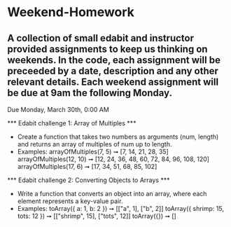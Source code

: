 # Weekend-Homework
A collection of small edabit and instructor provided assignments to keep us thinking on weekends.  In the code, each assignment will be preceeded by a date, description and any other relevant details.  Each weekend assignment will be due at 9am the following Monday.
----------------------------------------
Due Monday, March 30th, 0:00 AM

*** Edabit challenge 1: Array of Multiples ***
- Create a function that takes two numbers as arguments (num, length) and returns an array of multiples of num up to length.
- Examples:
         arrayOfMultiples(7, 5) ➞ [7, 14, 21, 28, 35]
         arrayOfMultiples(12, 10) ➞ [12, 24, 36, 48, 60, 72, 84, 96, 108, 120]
         arrayOfMultiples(17, 6) ➞ [17, 34, 51, 68, 85, 102]

*** Edabit challenge 2: Converting Objects to Arrays ***
 - Write a function that converts an object into an array, where each element represents a key-value pair. 
 - Examples:
         toArray({ a: 1, b: 2 }) ➞ [["a", 1], ["b", 2]]
         toArray({ shrimp: 15, tots: 12 }) ➞ [["shrimp", 15], ["tots", 12]]
         toArray({}) ➞ []


